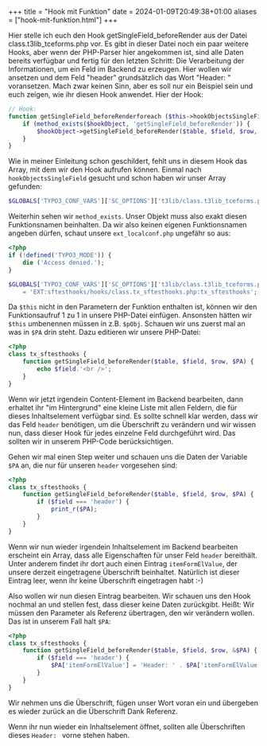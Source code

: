 +++
title = "Hook mit Funktion"
date = 2024-01-09T20:49:38+01:00
aliases = ["hook-mit-funktion.html"]
+++

Hier stelle ich euch den Hook getSingleField_beforeRender aus der Datei class.t3lib_tceforms.php vor. Es gibt in dieser Datei noch ein paar weitere Hooks, aber wenn der PHP-Parser hier angekommen ist, sind alle Daten bereits verfügbar und fertig für den letzten Schritt: Die Verarbeitung der Informationen, um ein Feld im Backend zu erzeugen. Hier wollen wir ansetzen und dem Feld "header" grundsätzlich das Wort "Header: " voransetzen. Mach zwar keinen Sinn, aber es soll nur ein Beispiel sein und euch zeigen, wie ihr diesen Hook anwendet. Hier der Hook:

```php
// Hook:
function getSingleField_beforeRenderforeach ($this->hookObjectsSingleField as $hookObject) {
    if (method_exists($hookObject, 'getSingleField_beforeRender')) {        
        $hookObject->getSingleField_beforeRender($table, $field, $row, $PA);
    }
}
```

Wie in meiner Einleitung schon geschildert, fehlt uns in diesem Hook das Array, mit dem wir den Hook aufrufen können. Einmal nach `hookObjectsSingleField` gesucht und schon haben wir unser Array gefunden:

```php
$GLOBALS['TYPO3_CONF_VARS']['SC_OPTIONS']['t3lib/class.t3lib_tceforms.php']['getSingleFieldClass']
```

Weiterhin sehen wir `method_exists`. Unser Objekt muss also exakt diesen Funktionsnamen beinhalten. Da wir also keinen eigenen Funktionsnamen angeben dürfen, schaut unsere `ext_localconf.php` ungefähr so aus:

```php
<?php
if (!defined('TYPO3_MODE')) {
    die ('Access denied.');
}

$GLOBALS['TYPO3_CONF_VARS']['SC_OPTIONS']['t3lib/class.t3lib_tceforms.php']['getSingleFieldClass'][] 
    = 'EXT:sftesthooks/hooks/class.tx_sftesthooks.php:tx_sftesthooks';
```

Da `$this` nicht in den Parametern der Funktion enthalten ist, können wir den Funktionsaufruf 1 zu 1 in unsere PHP-Datei einfügen. Ansonsten hätten wir `$this` umbenennen müssen in z.B. `$pObj`. Schauen wir uns zuerst mal an was in `$PA` drin steht. Dazu editieren wir unsere PHP-Datei:

```php
<?php
class tx_sftesthooks {
    function getSingleField_beforeRender($table, $field, $row, $PA) {
        echo $field.'<br />';
    }
}
```

Wenn wir jetzt irgendein Content-Element im Backend bearbeiten, dann erhaltet ihr "im Hintergrund" eine kleine Liste mit allen Feldern, die für dieses Inhaltselement verfügbar sind. Es sollte schnell klar werden, dass wir das Feld `header` benötigen, um die Überschrift zu verändern und wir wissen nun, dass dieser Hook für jedes einzelne Feld durchgeführt wird. Das sollten wir in unserem PHP-Code berücksichtigen.

Gehen wir mal einen Step weiter und schauen uns die Daten der Variable `$PA` an, die nur für unseren `header` vorgesehen sind:

```php
<?php
class tx_sftesthooks {
    function getSingleField_beforeRender($table, $field, $row, $PA) {
        if ($field === 'header') {
            print_r($PA);
        }
    }
}
```

Wenn wir nun wieder irgendein Inhaltselement im Backend bearbeiten erscheint ein Array, dass alle Eigenschaften für unser Feld `header` bereithält. Unter anderem findet ihr dort auch einen Eintrag `itemFormElValue`, der unsere derzeit eingetragene Überschrift beinhaltet. Natürlich ist dieser Eintrag leer, wenn ihr keine Überschrift eingetragen habt :-)

Also wollen wir nun diesen Eintrag bearbeiten. Wir schauen uns den Hook nochmal an und stellen fest, dass dieser keine Daten zurückgibt. Heißt: Wir müssen den Parameter als Referenz übertragen, den wir verändern wollen. Das ist in unserem Fall halt `$PA`:

```php
<?php
class tx_sftesthooks {
    function getSingleField_beforeRender($table, $field, $row, &$PA) {
        if ($field === 'header') {
            $PA['itemFormElValue'] = 'Header: ' . $PA['itemFormElValue'];
        }
    }
}
```

Wir nehmen uns die Überschrift, fügen unser Wort voran ein und übergeben es wieder zurück an die Überschrift Dank Referenz.

Wenn ihr nun wieder ein Inhaltselement öffnet, sollten alle Überschriften dieses `Header: ` vorne stehen haben.
